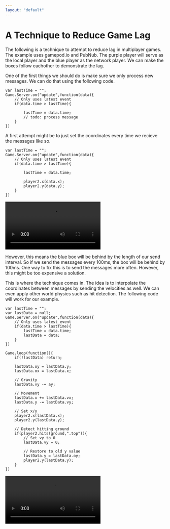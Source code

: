 ```yaml
--- 
layout: "default"
---
```

# A Technique to Reduce Game Lag

The following is a technique to attempt to reduce lag in multiplayer games. The example uses gamepod.io and PubNub. The purple player will serve as the local player and the blue player as the network player. We can make the boxes follow eachother to demonstrate the lag.

One of the first things we should do is make sure we only process new messages. We can do that using the following code.

    var lastTime = "";
    Game.Server.on("update",function(data){
        // Only uses latest event
        if(data.time > lastTime){

            lastTime = data.time;
            // todo: process message
        }
    })
    
    
A first attempt might be to just set the coordinates every time we recieve the messages like so.

    var lastTime = "";
    Game.Server.on("update",function(data){
        // Only uses latest event
        if(data.time > lastTime){

            lastTime = data.time;

            player2.x(data.x);
            player2.y(data.y);
        }
    })
    
<video src="/img/lag1.mov" autoplay></video>
    
However, this means the blue box will be behind by the length of our send interval. So if we send the messages every 100ms, the box will be behind by 100ms. One way to fix this is to send the messages more often. However, this might be too expensive a solution.

This is where the technique comes in. The idea is to interpolate the coordinates between messages by sending the velocities as well. We can even apply other world physics such as hit detection. The following code will work for our example.

    var lastTime = "";
    var lastData = null;
    Game.Server.on("update",function(data){
        // Only uses latest event
        if(data.time > lastTime){
            lastTime = data.time;
            lastData = data;
        }
    })

    Game.loop(function(){
        if(!lastData) return;

        lastData.oy = lastData.y;
        lastData.ox = lastData.x;

        // Gravity
        lastData.vy -= ay;

        // Movement
        lastData.x += lastData.vx;
        lastData.y -= lastData.vy;

        // Set x/y
        player2.x(lastData.x);
        player2.y(lastData.y);

        // Detect hitting ground
        if(player2.hits(ground,".top")){
            // Set vy to 0
            lastData.vy = 0;

            // Restore to old y value
            lastData.y = lastData.oy;
            player2.y(lastData.y);
        }
    })

<video src="/img/lag2.mov" autoplay></video>
